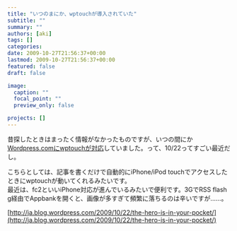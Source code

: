 ```yaml
---
title: "いつのまにか、wptouchが導入されていた"
subtitle: ""
summary: ""
authors: [aki]
tags: []
categories: 
date: 2009-10-27T21:56:37+00:00
lastmod: 2009-10-27T21:56:37+00:00
featured: false
draft: false

image:
  caption: ""
  focal_point: ""
  preview_only: false

projects: []
---
```

昔探したときはまったく情報がなかったものですが、いつの間にか[Wordpress.comにwptouchが対応](http://ja.blog.wordpress.com/2009/10/22/the-hero-is-in-your-pocket/)していました。って、10/22ってすごい最近だし。

こちらとしては、記事を書くだけで自動的にiPhone/iPod touchでアクセスしたときにwptouchが動いてくれるみたいです。  
最近は、fc2といいiPhone対応が進んでいるみたいで便利です。3GでRSS flash g経由でAppbankを開くと、画像が多すぎて頻繁に落ちるのは辛いですが……。

[http://ja.blog.wordpress.com/2009/10/22/the-hero-is-in-your-pocket/](http://ja.blog.wordpress.com/2009/10/22/the-hero-is-in-your-pocket/)

